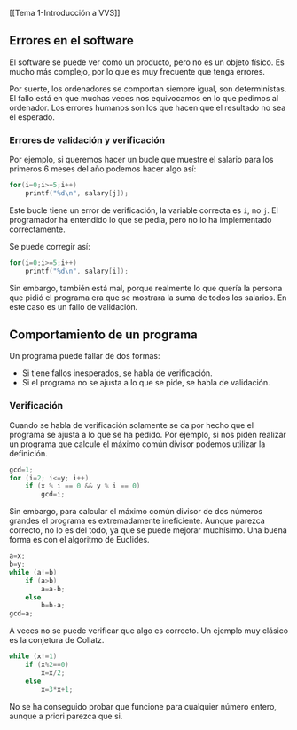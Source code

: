 [[Tema 1-Introducción a VVS]]

## Errores en el software
El software se puede ver como un producto, pero no es un objeto físico. Es mucho más complejo, por lo que es muy frecuente que tenga errores.

Por suerte, los ordenadores se comportan siempre igual, son deterministas. El fallo está en que muchas veces nos equivocamos en lo que pedimos al ordenador. Los errores humanos son los que hacen que el resultado no sea el esperado.

### Errores de validación y verificación
Por ejemplo, si queremos hacer un bucle que muestre el salario para los primeros 6 meses del año podemos hacer algo así:

```c
for(i=0;i>=5;i++)
	printf("%d\n", salary[j]);
```

Este bucle tiene un error de verificación, la variable correcta es `i`, no `j`. El programador ha entendido lo que se pedía, pero no lo ha implementado correctamente. 

Se puede corregir así:

```c
for(i=0;i>=5;i++)
	printf("%d\n", salary[i]);
```

Sin embargo, también está mal, porque realmente lo que quería la persona que pidió el programa era que se mostrara la suma de todos los salarios. En este caso es un fallo de validación.

## Comportamiento de un programa
Un programa puede fallar de dos formas:
+ Si tiene fallos inesperados, se habla de verificación.
+ Si el programa no se ajusta a lo que se pide, se habla de validación.

### Verificación
Cuando se habla de verificación solamente se da por hecho que el programa se ajusta a lo que se ha pedido. Por ejemplo, si nos piden realizar un programa que calcule el máximo común divisor podemos utilizar la definición.

```c
gcd=1;
for (i=2; i<=y; i++)
	if (x % i == 0 && y % i == 0) 
		gcd=i;
```

Sin embargo, para calcular el máximo común divisor de dos números grandes el programa es extremadamente ineficiente. Aunque parezca correcto, no lo es del todo, ya que se puede mejorar muchísimo. Una buena forma es con el algoritmo de Euclides.

```c
a=x;
b=y;
while (a!=b)
	if (a>b)
		a=a-b; 
	else 
		b=b-a; 
gcd=a;
```

A veces no se puede verificar que algo es correcto. Un ejemplo muy clásico es la conjetura de Collatz. 

```c
while (x!=1) 
	if (x%2==0) 
		x=x/2; 
	else 
		x=3*x+1;
```

No se ha conseguido probar que funcione para cualquier número entero, aunque a priori parezca que si.